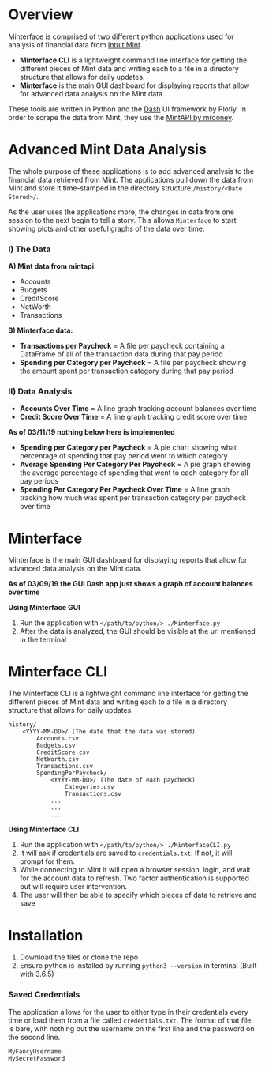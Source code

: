 # Overview

Minterface is comprised of two different python applications used for 
analysis of financial data from [Intuit Mint](https://www.mint.com/).

- **Minterface CLI** is a lightweight command line interface for getting the different pieces of Mint data
and writing each to a file in a directory structure that allows for daily updates.
- **Minterface** is the main GUI dashboard for displaying reports that allow
for advanced data analysis on the Mint data.

These tools are written in Python and the [Dash](https://plot.ly/products/dash/) UI framework by Plotly.
In order to scrape the data from Mint, they use the [MintAPI by mrooney](https://github.com/mrooney/mintapi). 

# Advanced Mint Data Analysis

The whole purpose of these applications is to add advanced analysis to the financial data retrieved from Mint. 
The applications pull down the data from Mint and store it
time-stamped in the directory structure `/history/<Date Stored>/`. 

As the user uses the applications more, the changes in data from one session to the next begin to tell a story. 
This allows `Minterface` to start showing plots and other useful graphs of the data over time.

### I) The Data

**A) Mint data from mintapi:**

- Accounts
- Budgets
- CreditScore
- NetWorth
- Transactions

**B) Minterface data:**

- **Transactions per Paycheck** = A file per paycheck containing a DataFrame of
all of the transaction data during that pay period
- **Spending per Category per Paycheck** = A file per paycheck showing
the amount spent per transaction category during that pay period

### II) Data Analysis

- **Accounts Over Time** = A line graph tracking account balances over time
- **Credit Score Over Time** = A line graph tracking credit score over time

**As of 03/11/19 nothing below here is implemented**

- **Spending per Category per Paycheck** = A pie chart showing what percentage of
spending that pay period went to which category
- **Average Spending Per Category Per Paycheck** = A pie graph showing the average percentage of
spending that went to each category for all pay periods
- **Spending Per Category Per Paycheck Over Time** = A line graph tracking how much was spent
 per transaction category per paycheck over time

# Minterface

Minterface is the main GUI dashboard for displaying reports that allow
for advanced data analysis on the Mint data.

**As of 03/09/19 the GUI Dash app just shows a graph of account balances over time**

**Using Minterface GUI**

1. Run the application with `</path/to/python/> ./Minterface.py`
1. After the data is analyzed, the GUI should be visible at the url mentioned in the terminal

# Minterface CLI

The Minterface CLI is a lightweight command line interface for getting the different pieces of Mint data
and writing each to a file in a directory structure that allows for daily updates.

```
history/
    <YYYY-MM-DD>/ (The date that the data was stored)
        Accounts.csv
        Budgets.csv
        CreditScore.csv
        NetWorth.csv
        Transactions.csv
        SpendingPerPaycheck/
            <YYYY-MM-DD>/ (The date of each paycheck)
                Categories.csv
                Transactions.csv
            ...
            ...
            ...
```

**Using Minterface CLI**

1. Run the application with `</path/to/python/> ./MinterfaceCLI.py`
1. It will ask if credentials are saved to `credentials.txt`. If not, it will prompt for them.
1. While connecting to Mint it will open a browser session, login, and wait for the account data to refresh. 
Two factor authentication is supported but will require user intervention.
1. The user will then be able to specify which pieces of data to retrieve and save

# Installation

1. Download the files or clone the repo
2. Ensure python is installed by running `python3 --version` in terminal (Built with 3.6.5)

### Saved Credentials

The application allows for the user to either type in their credentials every time or
load them from a file called `credentials.txt`. 
The format of that file is bare, with nothing but the username on the first line and the password on the second line.

```
MyFancyUsername
MySecretPassword
``` 